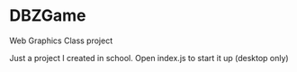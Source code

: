 # DBZGame
Web Graphics Class project

Just a project I created in school. Open index.js to start it up (desktop only)
